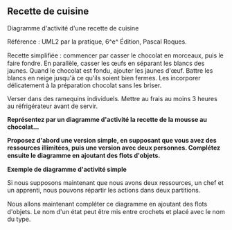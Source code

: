 ## Recette de cuisine

Diagramme d'activité d'une recette de cuisine

Référence : UML2 par la pratique, 6^e^ Édition, Pascal Roques.

Recette simpliﬁée : commencer par casser le chocolat en morceaux, puis le faire fondre. En parallèle, casser les œufs en séparant les blancs des jaunes. Quand le chocolat est fondu, ajouter les jaunes d'œuf.
Battre les blancs en neige jusqu'à ce qu'ils soient bien fermes. Les incorporer délicatement à la préparation chocolat sans les briser.

Verser dans des ramequins individuels. Mettre au frais au moins 3 heures au réfrigérateur avant de servir.

**Représentez par un diagramme d'activité la recette de la mousse au chocolat...**

**Proposez d'abord une version simple, en supposant que vous avez des ressources illimitées, puis une version avec deux personnes. Complétez ensuite le diagramme en ajoutant des ﬂots d'objets.**

**Exemple de diagramme d'activité simple**

Si nous supposons maintenant que nous avons deux ressources, un chef et un apprenti, nous pouvons répartir les actions dans deux partitions.


Nous allons maintenant compléter ce diagramme en ajoutant des ﬂots d'objets. Le nom d'un état peut être mis entre crochets et placé avec le nom du type.



 
